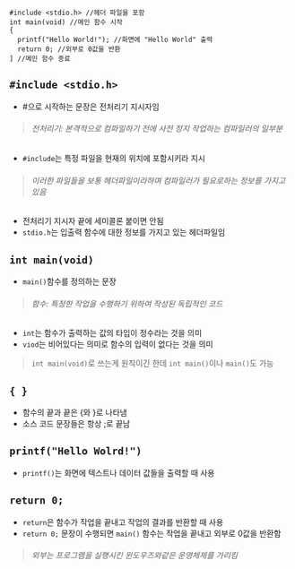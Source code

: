 ﻿```
#include <stdio.h> //헤더 파일을 포함
int main(void) //메인 함수 시작
{
  printf("Hello World!"); //화면에 "Hello World" 출력
  return 0; //외부로 0값을 반환
] //메인 함수 종료
```

## `#include <stdio.h>`
* #으로 시작하는 문장은 전처리기 지시자임
>###### 전처리기: 본격적으로 컴파일하기 전에 사전 정지 작업하는 컴파일러의 일부분
* `#include`는 특정 파일을 현재의 위치에 포함시키라 지시
>###### 이러한 파일들을 보통 헤더파일이라하며 컴파일러가 필요로하는 정보를 가지고 있음
* 전처리기 지시자 끝에 세미콜론 붙이면 안됨
* `stdio.h`는 입출력 함수에 대한 정보를 가지고 있는 헤더파일임

## `int main(void)`
* `main()`함수를 정의하는 문장
>###### 함수: 특정한 작업을 수행하기 위하여 작성된 독립적인 코드
* `int`는 함수가 출력하는 값의 타입이 정수라는 것을 의미
* `viod`는 비어있다는 의미로 함수의 입력이 없다는 것을 의미
> `int main(void)`로 쓰는게 원칙이긴 한데 `int main()`이나 `main()`도 가능

## `{ }`
* 함수의 끝과 끝은 {와 }로 나타냄
* 소스 코드 문장들은 항상 ;로 끝남

## `printf("Hello Wolrd!")`
* `printf()`는 화면에 텍스트나 데이터 값들을 출력할 때 사용

## `return 0;`
* `return`은 함수가 작업을 끝내고 작업의 결과를 반환할 때 사용
* `return 0;` 문장이 수행되면 `main()` 함수는 작업을 끝내고 외부로 0값을 반환함
>###### 외부는 프로그램을 실행시킨 윈도우즈와같은 운영체제를 가리킴 

